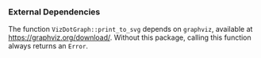 ### External Dependencies

The function `VizDotGraph::print_to_svg` depends on `graphviz`, available at https://graphviz.org/download/. Without this package,
calling this function always returns an `Error`.